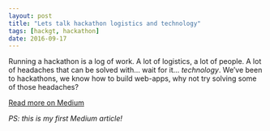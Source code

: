 ```yaml
---
layout: post
title: "Lets talk hackathon logistics and technology"
tags: [hackgt, hackathon]
date: 2016-09-17
---
```


Running a hackathon is a log of work. A lot of logistics, a lot of people.
A lot of headaches that can be solved with&hellip; wait for it&hellip;
*technology*. We&rsquo;ve been to hackathons, we know how to build web-apps,
why not try solving some of those headaches?

[Read more on Medium](https://medium.com/@bunsenmcdubbs/lets-talk-hackathon-logistics-and-technology-448e85e03ed3#.l5f7hx6fo)

*PS: this is my first Medium article!*
